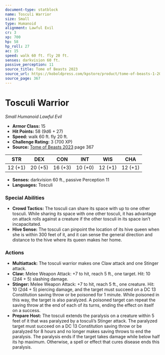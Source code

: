 ```yaml
---
document-type: statblock
name: Tosculi Warrior
size: Small
type: Humanoid
alignment: Lawful Evil
cr: 3
xp: 700
hp: 58
hp_roll: 27
ac: 15
speed: walk 60 ft. fly 20 ft.
senses: darkvision 60 ft. 
passive_perception: 11
source_title: Tome of Beasts 2023
source_url: https://koboldpress.com/kpstore/product/tome-of-beasts-1-2023-edition/
source_page: 367
---
```


# Tosculi Warrior

*Small* *Humanoid* *Lawful Evil*

- **Armor Class:** 15
- **Hit Points:** 58 (9d6 + 27)
- **Speed:** walk 60 ft. fly 20 ft.
- **Challenge Rating:** 3 (700 XP)
- **Source:** [Tome of Beasts 2023](https://koboldpress.com/kpstore/product/tome-of-beasts-1-2023-edition/) page 367

| STR | DEX | CON | INT | WIS | CHA |
| --- | --- | --- | --- | --- | --- |
| 12 (+1) | 20 (+5) | 16 (+3) | 10 (+0) | 12 (+1) | 12 (+1) |

- **Senses:** darkvision 60 ft., passive Perception 11
- **Languages:** Tosculi

### Special Abilities

- **Crowd Tactics:** The tosculi can share its space with up to one other tosculi. While sharing its space with one other tosculi, it has advantage on attack rolls against a creature if the other tosculi in its space isn’t incapacitated.
- **Hive Sense:** The tosculi can pinpoint the location of its hive queen when she is within 300 feet of it, and it can sense the general direction and distance to the hive where its queen makes her home.

### Actions

- **Multiattack:** The tosculi warrior makes one Claw attack and one Stinger attack.
- **Claw:** Melee Weapon Attack: +7 to hit, reach 5 ft., one target. Hit: 10 (2d4 + 5) slashing damage.
- **Stinger:** Melee Weapon Attack: +7 to hit, reach 5 ft., one creature. Hit: 10 (2d4 + 5) piercing damage, and the target must succeed on a DC 13 Constitution saving throw or be poisoned for 1 minute. While poisoned in this way, the target is also paralyzed. A poisoned target can repeat the saving throw at the end of each of its turns, ending the effect on itself on a success.
- **Prepare Host:** The tosculi extends the paralysis on a creature within 5 feet of it that was paralyzed by a tosculi’s Stinger attack. The paralyzed target must succeed on a DC 13 Constitution saving throw or be paralyzed for 8 hours and no longer makes saving throws to end the paralysis. The paralysis ends if the target takes damage while below half its hp maximum. Otherwise, a spell or effect that cures disease ends this paralysis.
